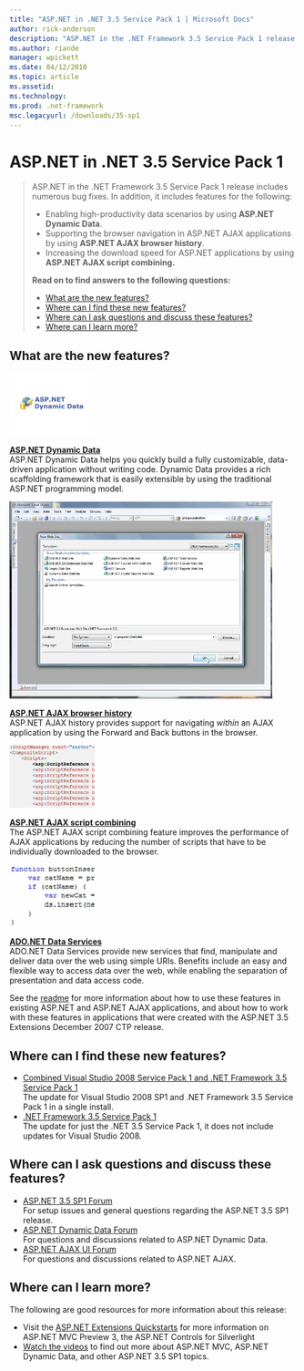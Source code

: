 ```yaml
---
title: "ASP.NET in .NET 3.5 Service Pack 1 | Microsoft Docs"
author: rick-anderson
description: "ASP.NET in the .NET Framework 3.5 Service Pack 1 release includes numerous bug fixes. In addition, it includes features for the following: Enabling high-prod..."
ms.author: riande
manager: wpickett
ms.date: 04/12/2010
ms.topic: article
ms.assetid: 
ms.technology: 
ms.prod: .net-framework
msc.legacyurl: /downloads/35-sp1
---
```

ASP.NET in .NET 3.5 Service Pack 1
====================
> ASP.NET in the .NET Framework 3.5 Service Pack 1 release includes numerous bug fixes. In addition, it includes features for the following:
> 
> - Enabling high-productivity data scenarios by using **ASP.NET Dynamic Data**.
> - Supporting the browser navigation in ASP.NET AJAX applications by using **ASP.NET AJAX browser history**.
> - Increasing the download speed for ASP.NET applications by using **ASP.NET AJAX script combining.**
> 
> **Read on to find answers to the following questions:** 
> 
> - [What are the new features?](#features)
> - [Where can I find these new features?](#find)
> - [Where can I ask questions and discuss these features?](#questions)
> - [Where can I learn more?](#learnmore)


<a id="features"></a>

## What are the new features?

[![](overview/_static/image1.jpg)](../../web-forms/videos/aspnet-dynamic-data/getting-started-with-dynamic-data.md "Watch the Video")

[**ASP.NET Dynamic Data**](../../web-forms/videos/aspnet-dynamic-data/getting-started-with-dynamic-data.md "Watch the Video")  
ASP.NET Dynamic Data helps you quickly build a fully customizable, data-driven application without writing code. Dynamic Data provides a rich scaffolding framework that is easily extensible by using the traditional ASP.NET programming model.


[![](overview/_static/image1.png)](../../web-forms/videos/aspnet-35/aspnet-ajax/introduction-to-aspnet-ajax-history.md "Watch the Video")

[**ASP.NET AJAX browser history**](../../web-forms/videos/aspnet-35/aspnet-ajax/introduction-to-aspnet-ajax-history.md "Watch the Video")  
ASP.NET AJAX history provides support for navigating *within* an AJAX application by using the Forward and Back buttons in the browser.


[![](overview/_static/image2.jpg)](../../web-forms/videos/aspnet-35/aspnet-ajax/using-script-combining-to-improve-ajax-performance.md "Watch the Video")

[**ASP.NET AJAX script combining**](../../web-forms/videos/aspnet-35/aspnet-ajax/using-script-combining-to-improve-ajax-performance.md "Watch the Video")  
The ASP.NET AJAX script combining feature improves the performance of AJAX applications by reducing the number of scripts that have to be individually downloaded to the browser.


[![](overview/_static/image3.jpg)](../../web-forms/videos/aspnet-35/aspnet-ajax/adonet-data-services-with-aspnet-ajax-support.md "Watch the Video")

[**ADO.NET Data Services**](../../web-forms/videos/aspnet-35/aspnet-ajax/adonet-data-services-with-aspnet-ajax-support.md "Watch the Video")  
ADO.NET Data Services provide new services that find, manipulate and deliver data over the web using simple URIs. Benefits include an easy and flexible way to access data over the web, while enabling the separation of presentation and data access code.


See the [readme](readme.md) for more information about how to use these features in existing ASP.NET and ASP.NET AJAX applications, and about how to work with these features in applications that were created with the ASP.NET 3.5 Extensions December 2007 CTP release.

<a id="find"></a>

## Where can I find these new features?

- [Combined Visual Studio 2008 Service Pack 1 and .NET Framework 3.5 Service Pack 1](https://www.microsoft.com/downloads/details.aspx?FamilyId=FBEE1648-7106-44A7-9649-6D9F6D58056E&amp;displaylang=en)  
 The update for Visual Studio 2008 SP1 and .NET Framework 3.5 Service Pack 1 in a single install.
- [.NET Framework 3.5 Service Pack 1](https://www.microsoft.com/downloads/details.aspx?FamilyId=AB99342F-5D1A-413D-8319-81DA479AB0D7&amp;displaylang=en)  
 The update for just the .NET 3.5 Service Pack 1, it does not include updates for Visual Studio 2008.

<a id="questions"></a>

## Where can I ask questions and discuss these features?

- [ASP.NET 3.5 SP1 Forum](https://forums.asp.net/1147.aspx)  
 For setup issues and general questions regarding the ASP.NET 3.5 SP1 release.
- [ASP.NET Dynamic Data Forum](https://forums.asp.net/1145.aspx)  
 For questions and discussions related to ASP.NET Dynamic Data.
- [ASP.NET AJAX UI Forum](https://forums.asp.net/1022.aspx)  
 For questions and discussions related to ASP.NET AJAX.  
<a id="learnmore"></a>

## Where can I learn more?

The following are good resources for more information about this release:

- Visit the [ASP.NET Extensions Quickstarts](https://quickstarts.asp.net/3-5-extensions/) for more information on ASP.NET MVC Preview 3, the ASP.NET Controls for Silverlight
- [Watch the videos](#) to find out more about ASP.NET MVC, ASP.NET Dynamic Data, and other ASP.NET 3.5 SP1 topics.